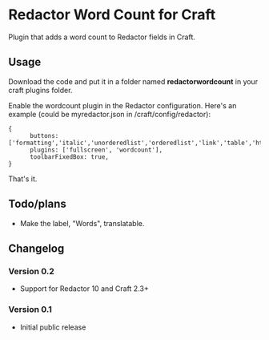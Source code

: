 Redactor Word Count for Craft
===========

Plugin that adds a word count to Redactor fields in Craft.


Usage
---
Download the code and put it in a folder named **redactorwordcount** in your craft plugins folder. 

Enable the wordcount plugin in the Redactor configuration. 
Here's an example (could be myredactor.json in /craft/config/redactor):

    {
	      buttons: ['formatting','italic','unorderedlist','orderedlist','link','table','html'],
	      plugins: ['fullscreen', 'wordcount'],
	      toolbarFixedBox: true,
    }

That's it.

 
Todo/plans
---
- Make the label, "Words", translatable.


Changelog
---
### Version 0.2
 - Support for Redactor 10 and Craft 2.3+
 
### Version 0.1
 - Initial public release